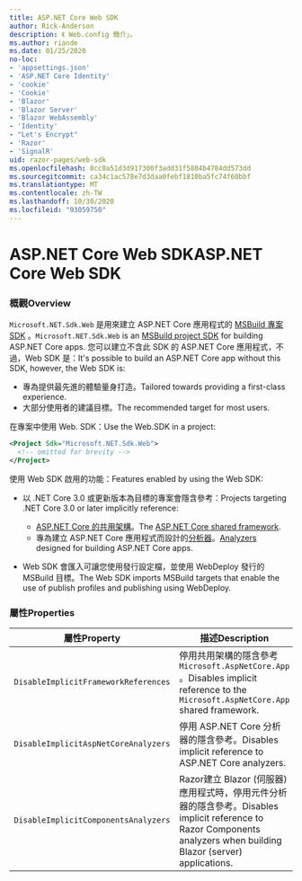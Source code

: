 ```yaml
---
title: ASP.NET Core Web SDK
author: Rick-Anderson
description: 《 Web.config 簡介」。
ms.author: riande
ms.date: 01/25/2020
no-loc:
- 'appsettings.json'
- 'ASP.NET Core Identity'
- 'cookie'
- 'Cookie'
- 'Blazor'
- 'Blazor Server'
- 'Blazor WebAssembly'
- 'Identity'
- "Let's Encrypt"
- 'Razor'
- 'SignalR'
uid: razor-pages/web-sdk
ms.openlocfilehash: 8cc0a51d3d917300f3add31f5884b4784dd573dd
ms.sourcegitcommit: ca34c1ac578e7d3daa0febf1810ba5fc74f60bbf
ms.translationtype: MT
ms.contentlocale: zh-TW
ms.lasthandoff: 10/30/2020
ms.locfileid: "93059750"
---
```

# <a name="aspnet-core-web-sdk"></a><span data-ttu-id="6ab25-103">ASP.NET Core Web SDK</span><span class="sxs-lookup"><span data-stu-id="6ab25-103">ASP.NET Core Web SDK</span></span>

### <a name="overview"></a><span data-ttu-id="6ab25-104">概觀</span><span class="sxs-lookup"><span data-stu-id="6ab25-104">Overview</span></span>

<span data-ttu-id="6ab25-105">`Microsoft.NET.Sdk.Web` 是用來建立 ASP.NET Core 應用程式的 [MSBuild 專案 SDK](/visualstudio/msbuild/how-to-use-project-sdk) 。</span><span class="sxs-lookup"><span data-stu-id="6ab25-105">`Microsoft.NET.Sdk.Web` is an [MSBuild project SDK](/visualstudio/msbuild/how-to-use-project-sdk) for building ASP.NET Core apps.</span></span> <span data-ttu-id="6ab25-106">您可以建立不含此 SDK 的 ASP.NET Core 應用程式，不過，Web SDK 是：</span><span class="sxs-lookup"><span data-stu-id="6ab25-106">It's possible to build an ASP.NET Core app without this SDK, however, the Web SDK is:</span></span>

* <span data-ttu-id="6ab25-107">專為提供最先進的體驗量身打造。</span><span class="sxs-lookup"><span data-stu-id="6ab25-107">Tailored towards providing a first-class experience.</span></span>
* <span data-ttu-id="6ab25-108">大部分使用者的建議目標。</span><span class="sxs-lookup"><span data-stu-id="6ab25-108">The recommended target for most users.</span></span>

<span data-ttu-id="6ab25-109">在專案中使用 Web. SDK：</span><span class="sxs-lookup"><span data-stu-id="6ab25-109">Use the Web.SDK in a project:</span></span>

  ```xml
  <Project Sdk="Microsoft.NET.Sdk.Web">
    <!-- omitted for brevity -->
  </Project>
  ```

<span data-ttu-id="6ab25-110">使用 Web SDK 啟用的功能：</span><span class="sxs-lookup"><span data-stu-id="6ab25-110">Features enabled by using the Web SDK:</span></span>

* <span data-ttu-id="6ab25-111">以 .NET Core 3.0 或更新版本為目標的專案會隱含參考：</span><span class="sxs-lookup"><span data-stu-id="6ab25-111">Projects targeting .NET Core 3.0 or later implicitly reference:</span></span>

  * <span data-ttu-id="6ab25-112">[ASP.NET Core 的共用架構](xref:fundamentals/metapackage-app)。</span><span class="sxs-lookup"><span data-stu-id="6ab25-112">The [ASP.NET Core shared framework](xref:fundamentals/metapackage-app).</span></span>
  * <span data-ttu-id="6ab25-113">專為建立 ASP.NET Core 應用程式而設計的[分析器](/visualstudio/extensibility/getting-started-with-roslyn-analyzers)。</span><span class="sxs-lookup"><span data-stu-id="6ab25-113">[Analyzers](/visualstudio/extensibility/getting-started-with-roslyn-analyzers) designed for building ASP.NET Core apps.</span></span>
* <span data-ttu-id="6ab25-114">Web SDK 會匯入可讓您使用發行設定檔，並使用 WebDeploy 發行的 MSBuild 目標。</span><span class="sxs-lookup"><span data-stu-id="6ab25-114">The Web SDK imports MSBuild targets that enable the use of publish profiles and publishing using WebDeploy.</span></span>

### <a name="properties"></a><span data-ttu-id="6ab25-115">屬性</span><span class="sxs-lookup"><span data-stu-id="6ab25-115">Properties</span></span>

| <span data-ttu-id="6ab25-116">屬性</span><span class="sxs-lookup"><span data-stu-id="6ab25-116">Property</span></span> | <span data-ttu-id="6ab25-117">描述</span><span class="sxs-lookup"><span data-stu-id="6ab25-117">Description</span></span> |
| -------- | ----------- |
| `DisableImplicitFrameworkReferences` | <span data-ttu-id="6ab25-118">停用共用架構的隱含參考 `Microsoft.AspNetCore.App` 。</span><span class="sxs-lookup"><span data-stu-id="6ab25-118">Disables implicit reference to the `Microsoft.AspNetCore.App` shared framework.</span></span> |
| `DisableImplicitAspNetCoreAnalyzers` | <span data-ttu-id="6ab25-119">停用 ASP.NET Core 分析器的隱含參考。</span><span class="sxs-lookup"><span data-stu-id="6ab25-119">Disables implicit reference to ASP.NET Core analyzers.</span></span> |
| `DisableImplicitComponentsAnalyzers` | <span data-ttu-id="6ab25-120">Razor建立 Blazor (伺服器) 應用程式時，停用元件分析器的隱含參考。</span><span class="sxs-lookup"><span data-stu-id="6ab25-120">Disables implicit reference to Razor Components analyzers when building Blazor (server) applications.</span></span> |